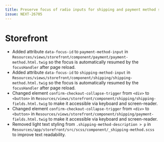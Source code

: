 ```yaml
---
title: Preserve focus of radio inputs for shipping and payment method selection in checkout
issue: NEXT-26705
---
```

# Storefront
* Added attribute `data-focus-id` to `payment-method-input` in `Resources/views/storefront/component/payment/payment-method.html.twig` so the focus is automatically resumed by the `focusHandler` after page reload. 
* Added attribute `data-focus-id` to `shipping-method-input` in `Resources/views/storefront/component/shipping/shipping-method.html.twig` so the focus is automatically resumed by the `focusHandler` after page reload.
* Changed element `confirm-checkout-collapse-trigger` from `<div>` to `<button>` in `Resources/views/storefront/component/shipping/shipping-fields.html.twig` to make it accessible via keyboard and screen-reader.
* Changed element `confirm-checkout-collapse-trigger` from `<div>` to `<button>` in `Resources/views/storefront/component/shipping/payment-fields.html.twig` to make it accessible via keyboard and screen-reader.
* Removed light text styling from `.shipping-method-description > p` in `Resources/app/storefront/src/scss/component/_shipping-method.scss` to improve text readability.